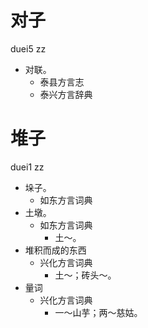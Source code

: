 # 对子
duei5 zz
+ 对联。
  * 泰县方言志
  * 泰兴方言辞典

# 堆子
duei1 zz
+ 垛子。
  * 如东方言词典
+ 土墩。
  * 如东方言词典
    - 土～。
+ 堆积而成的东西
  * 兴化方言词典
    - 土～；砖头～。
+ 量词
  * 兴化方言词典
    - 一～山芋；两～慈姑。
